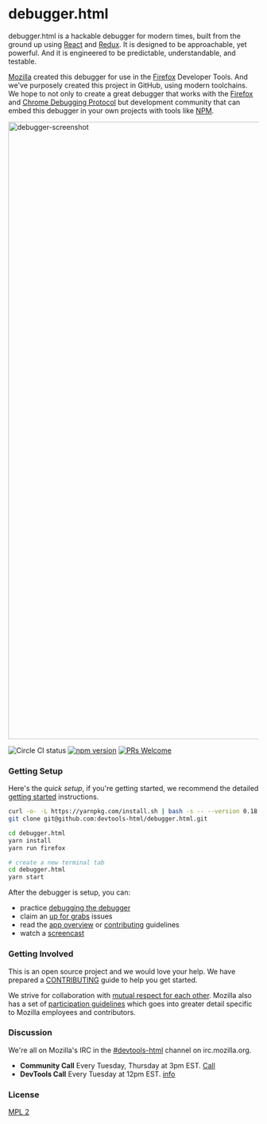 # debugger.html

debugger.html is a hackable debugger for modern times, built from the ground up using [React][react] and [Redux][redux].  It is designed to be approachable, yet powerful.  And it is engineered to be predictable, understandable, and testable.

[Mozilla][mozilla] created this debugger for use in the [Firefox][mozilla-firefox] Developer Tools.  And we've purposely created this project in GitHub, using modern toolchains.  We hope to not only to create a great debugger that works with the [Firefox](https://wiki.mozilla.org/Remote_Debugging_Protocol) and [Chrome Debugging Protocol](https://chromedevtools.github.io/debugger-protocol-viewer/1-1/) but development community that can embed this debugger in your own projects with tools like [NPM](http://npmjs.com/).

<img width="1240" alt="debugger-screenshot" src="https://cloud.githubusercontent.com/assets/2134/20220906/29932702-a7e4-11e6-8754-69ee914a30d5.png">

![Circle CI status](https://circleci.com/gh/devtools-html/debugger.html.svg??&style=shield)
[![npm version](https://img.shields.io/npm/v/debugger.html.svg)](https://www.npmjs.com/package/debugger.html)
[![PRs Welcome](https://img.shields.io/badge/PRs-welcome-brightgreen.svg?style=flat-square)](http://makeapullrequest.com)

### Getting Setup

Here's the *quick setup*, if you're getting started, we recommend the detailed [getting started][getting-started] instructions.

```bash
curl -o- -L https://yarnpkg.com/install.sh | bash -s -- --version 0.18.1
git clone git@github.com:devtools-html/debugger.html.git

cd debugger.html
yarn install
yarn run firefox

# create a new terminal tab
cd debugger.html
yarn start
```

After the debugger is setup, you can:

* practice [debugging the debugger][first-activity]
* claim an [up for grabs][up-for-grabs] issues
* read the [app overview][app-overview] or [contributing][contributing] guidelines
* watch a [screencast][getting-started-screencast]

### Getting Involved

This is an open source project and we would love your help. We have prepared a [CONTRIBUTING][contributing] guide to help you get started.

We strive for collaboration with [mutual respect for each other][contributing].   Mozilla also has a set of [participation guidelines](https://www.mozilla.org/en-US/about/governance/policies/participation/) which goes into greater detail specific to Mozilla employees and contributors.

### Discussion

We're all on Mozilla's IRC in the [#devtools-html][irc-devtools-html] channel on irc.mozilla.org.

* **Community Call** Every Tuesday, Thursday at 3pm EST. [Call][community-call]
* **DevTools Call** Every Tuesday at 12pm EST. [info](https://wiki.mozilla.org/DevTools)

### License

[MPL 2](./LICENSE)

[react]:https://facebook.github.io/react/
[redux]:http://redux.js.org/
[mozilla]:https://www.mozilla.org/
[mozilla-firefox]:https://www.mozilla.org/firefox/
[community-call]:https://hangouts.google.com/hangouts/_/calendar/amFzb24ubGFzdGVyLjExQGdtYWlsLmNvbQ.30mdpa6ncqn8uttvmrj9b9d3jc

[getting-started]:./docs/getting-setup.md
[contributing]:./CONTRIBUTING.md
[getting-started-screencast]:/docs/videos.md#getting-started
[up-for-grabs]:https://github.com/devtools-html/debugger.html/issues?q=is%3Aissue+is%3Aopen+label%3A%22up+for+grabs%22
[app-overview]:./docs/debugger.html-react-redux-overview.md
[first-activity]:./docs/debugging-the-debugger.md

[irc-devtools-html]:irc://irc.mozilla.org/devtools-html

[GitHub Desktop]:https://desktop.github.com/
